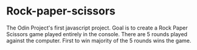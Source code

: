 # Rock-paper-scissors

 The Odin Project's first javascript project. Goal is to create a Rock Paper Scissors game played entirely in the console. There are 5 rounds played against the computer. First to win majority of the 5 rounds wins the game. 